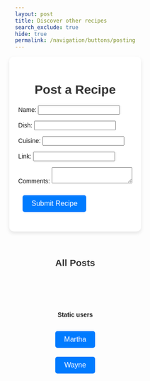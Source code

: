 ```yaml
---
layout: post
title: Discover other recipes
search_exclude: true
hide: true
permalink: /navigation/buttons/posting
---
```



<head>
    <title>Recipe Posts</title>
    <style>
        body { font-family: Arial, sans-serif; background: #fdfdfd; margin: 20px; }
        .container { max-width: 800px; margin: 0 auto; padding: 20px; background: white; border-radius: 10px; box-shadow: 0 4px 8px rgba(0,0,0,0.1); }
        .post { border-bottom: 1px solid #ddd; padding: 10px 0; }
        h1, h2 { text-align: center; color: #333; }
        button { background-color: #007BFF; color: white; padding: 10px; border: none; border-radius: 5px; cursor: pointer; }
        button:hover { background-color: #0056b3; }
        .delete-button { background-color: #dc3545; }
        .delete-button:hover { background-color: #a71d2a; }
        .edit-button { background-color: #28a745; }
        .edit-button:hover { background-color: #218838; }
        #all-posts-section { margin-top: 30px; }
    </style>
</head>

<body>
<div class="container">
    <h1>Post a Recipe</h1>
    <form id="recipeForm">
        <p><label>Name: <input type="text" id="name" required></label></p>
        <p><label>Dish: <input type="text" id="dish" required></label></p>
        <p><label>Cuisine: <input type="text" id="cuisine" required></label></p>
        <p><label>Link: <input type="url" id="link" required></label></p>
        <p><label>Comments: <textarea id="comments" required></textarea></label></p>
        <p><button type="submit">Submit Recipe</button></p>
    </form>
    <div id="posting-data">Click a button to see recipes</div>
</div>
<!-- All Posts Section -->
<div id="all-posts-section">
    <h2>All Posts</h2>
    <div id="postsContainer"></div>
</div>

<script>

    var pythonURI;
    if (location.hostname === "localhost") {
        pythonURI = "http://localhost:8887";
    } else if (location.hostname === "127.0.0.1") {
        pythonURI = "http://127.0.0.1:8887";
    } else {
        pythonURI = "https://takeabyte.stu.nighthawkcodingsociety.com";
    }

document.getElementById("recipeForm").addEventListener("submit", async function (event) {
    event.preventDefault();

    const newPost = {
        name: document.getElementById("name").value,
        dish: document.getElementById("dish").value,
        cuisine: document.getElementById("cuisine").value,
        link: document.getElementById("link").value,
        comments: document.getElementById("comments").value
    };

    try {
        const response = await fetch(pythonURI + "/api/posting/create", {
            method: "POST",
            headers: { "Content-Type": "application/json" },
            body: JSON.stringify(newPost)
        });

        if (response.ok) {
            alert("Recipe Posted Successfully!");
            document.getElementById("recipeForm").reset();
            fetchPosts();
        } else {
            alert("Error Posting Recipe.");
        }
    } catch (error) {
        console.error("Error:", error);
    }
});

async function fetchPosts() {
    try {
        const response = await fetch(pythonURI + "/api/posting/reading");
        const posts = await response.json();
        console.log(posts);  // Log the response to verify its structure
        const postsContainer = document.getElementById("postsContainer");
        postsContainer.innerHTML = ""; // Clear the current content

        if (!posts || posts.length === 0) {
            postsContainer.innerHTML = "<p>No recipes posted yet.</p>";
            return;
        }
        else {
            posts.forEach(post => {
                const postElement = document.createElement("div");
                postElement.classList.add("post");
                postElement.innerHTML = `
                    <p><strong>Name:</strong> ${post.name}</p>
                    <p><strong>Dish:</strong> ${post.dish}</p>
                    <p><strong>Cuisine:</strong> ${post.cuisine}</p>
                    <p><strong>Link:</strong> <a href="${post.link}" target="_blank">${post.link}</a></p>
                    <p><strong>Comments:</strong> ${post.comments}</p>
                    <button class="edit-button" onclick="editPost('${post.name}')">Edit</button>
                    <button class="delete-button" onclick="deletePost('${post.name}')">Delete</button>
                `;
                postsContainer.appendChild(postElement);
            });
        }
    } catch (error) {
        console.error("Error fetching posts:", error);
    }
}

// Edit a post
async function editPost(name) {
    const dish = prompt("Enter new dish:");
    const cuisine = prompt("Enter new cuisine:");
    const link = prompt("Enter new link:");
    const comments = prompt("Enter new comments:");

    const updatedPost = { name, dish, cuisine, link, comments };

    try {
        const response = await fetch(pythonURI + `/api/posting/update/`, {
            method: "PUT",
            headers: { "Content-Type": "application/json" },
            body: JSON.stringify(updatedPost)
        });

        if (response.ok) {
            alert("Recipe updated successfully!");
            fetchPosts(); // Reload posts after updating
        } else {
            alert("Error updating recipe.");
        }
    } catch (error) {
        console.error("Error:", error);
    }
}

// Delete a post
async function deletePost(name) {
    if (confirm("Are you sure you want to delete this post?")) {
        try {
            const response = await fetch(pythonURI + `/api/posting/delete`, {
                method: "DELETE",
                headers: { "Content-Type": "application/json" },
                body: JSON.stringify({ name: name }) // Pass the name in the body
            });

            if (response.ok) {
                alert("Recipe deleted!");
                fetchPosts(); // Reload posts after deletion
            } else {
                alert("Error deleting recipe.");
            }
        } catch (error) {
            console.error("Error:", error);
        }
    }
}

// Load posts initially
fetchPosts();
</script>
</body>



<br><br>
<head>
    <title>Fetch Post Data</title>
    <style>
        body {
            font-family: Arial, sans-serif;
            display: flex;
            flex-direction: column;
            align-items: center;
            margin-top: 50px;
        }
        button {
            padding: 10px 20px;
            font-size: 16px;
            margin: 10px;
            background-color: #007bff;
            color: white;
            border: none;
            border-radius: 5px;
            cursor: pointer;
        }
        button:hover {
            background-color: #0056b3;
        }
        #posting-data {
            position: absolute; /* Allows positioning relative to the clicked button */
            display: none; /* Initially hidden */
            border: 1px solid #ddd;
            border-radius: 5px;
            background: #f9f9f9;
            padding: 10px;
            text-align: center;
            max-width: 400px;
            z-index: 10;
        }
    </style>
</head>


<body>
    <h4>Static users</h4>
    <button onclick="fetchStaticPosting('martha', event)">Martha</button>
    <button onclick="fetchStaticPosting('wayne', event)">Wayne</button>
    <!-- <div id="posting-data" style="display: none;">
    </div>-->
    <script>
        console.log("Script loaded! fetchPostingData function should be available.");
        async function fetchStaticPosting(posterName, event) {
            console.log(`Fetching data for: ${posterName}`);
            const apiUrl = pythonURI + `/api/posting/${posterName}`;
            try {
                const response = await fetch(apiUrl);
                if (!response.ok) throw new Error(`Could not fetch data for ${posterName}`);
                const data = await response.json();
                console.log("Data received:", data);
                // Display data on the page
                const postingDataDiv = document.getElementById('posting-data');
                postingDataDiv.innerHTML = `
                    <h2>${data.name}</h2>
                    <p><strong>Dish:</strong> ${data.dish}</p>
                    <p><strong>Cuisine:</strong> ${data.cuisine}</p>
                    <p><strong>Link:</strong> <a href="${data.link}" target="_blank">${data.link}</a></p>
                    <p><strong>Comments:</strong> ${data.comments}</p>
                `;
                // Position the div under the clicked button
                const buttonRect = event.target.getBoundingClientRect();
                postingDataDiv.style.position = 'absolute';
                postingDataDiv.style.top = `${buttonRect.bottom + window.scrollY}px`;
                postingDataDiv.style.left = `${buttonRect.left + window.scrollX}px`;
                postingDataDiv.style.display = 'block';
            } catch (error) {
                console.error("Fetch error:", error);
                document.getElementById('posting-data').innerText = `Error: ${error.message}`;
            }
        }
    </script>
</body>


<!-- Testing static data:
<body>
    <h4>From database</h4>
    <button onclick="fetchDBPosting('Martha', event)">Martha (DB)</button>
    <button onclick="fetchDBPosting('Wayne', event)">Wayne (DB)</button>
    <div id="posting-data">Click a button to see recipes</div>
    <script>
        async function fetchDBPosting(posterName, event) {
            const apiUrl = `http://127.0.0.1:8887/api/posting/read/${posterName}`; // Ensure correct API port
            await fetchData(apiUrl, posterName, event);
        }
        async function fetchData(apiUrl, posterName, event) {
            try {
                const response = await fetch(apiUrl);
                if (!response.ok) {
                    throw new Error(`Could not fetch data for ${posterName}`);
                }
                const data = await response.json();
                const postingDataDiv = document.getElementById('posting-data');
                postingDataDiv.innerHTML = `
                    <h2>${data.name}</h2>
                    <p><strong>Dish:</strong> ${data.dish}</p>
                    <p><strong>Cuisine:</strong> ${data.cuisine}</p>
                    <p><strong>Link:</strong> <a href="${data.link}" target="_blank">${data.link}</a></p>
                    <p><strong>Comments:</strong> ${data.comments}</p>
                `;
                const buttonRect = event.target.getBoundingClientRect();
                postingDataDiv.style.position = 'absolute';
                postingDataDiv.style.top = `${buttonRect.bottom + window.scrollY}px`;
                postingDataDiv.style.left = `${buttonRect.left + window.scrollX}px`;
                postingDataDiv.style.display = 'block';
            } catch (error) {
                document.getElementById('posting-data').innerText = `Error: ${error.message}`;
                document.getElementById('posting-data').style.display = 'block';
            }
        }
    </script>
</body> -->

